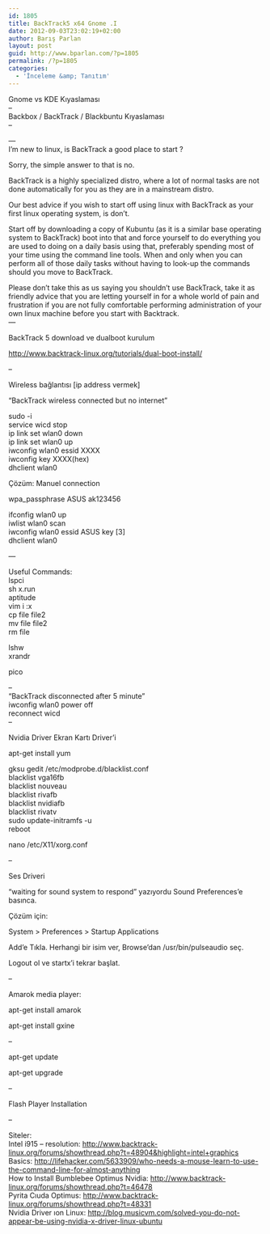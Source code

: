 ```yaml
---
id: 1805
title: BackTrack5 x64 Gnome .I
date: 2012-09-03T23:02:19+02:00
author: Barış Parlan
layout: post
guid: http://www.bparlan.com/?p=1805
permalink: /?p=1805
categories:
  - 'İnceleme &amp; Tanıtım'
---
```

<div class="ttr_start">
</div>

Gnome vs KDE Kıyaslaması  
&#8211;  
Backbox / BackTrack / Blackbuntu Kıyaslaması  
&#8211;

&#8212;  
I&#8217;m new to linux, is BackTrack a good place to start ?

Sorry, the simple answer to that is no.

BackTrack is a highly specialized distro, where a lot of normal tasks are not done automatically for you as they are in a mainstream distro.

Our best advice if you wish to start off using linux with BackTrack as your first linux operating system, is don&#8217;t.

Start off by downloading a copy of Kubuntu (as it is a similar base operating system to BackTrack) boot into that and force yourself to do everything you are used to doing on a daily basis using that, preferably spending most of your time using the command line tools. When and only when you can perform all of those daily tasks without having to look-up the commands should you move to BackTrack.

Please don&#8217;t take this as us saying you shouldn&#8217;t use BackTrack, take it as friendly advice that you are letting yourself in for a whole world of pain and frustration if you are not fully comfortable performing administration of your own linux machine before you start with Backtrack.  
&#8212;

BackTrack 5 download ve dualboot kurulum

http://www.backtrack-linux.org/tutorials/dual-boot-install/

&#8211;

Wireless bağlantısı [ip address vermek]

&#8220;BackTrack wireless connected but no internet&#8221;

sudo -i  
service wicd stop  
ip link set wlan0 down  
ip link set wlan0 up  
iwconfig wlan0 essid XXXX  
iwconfig key XXXX(hex)  
dhclient wlan0

Çözüm: Manuel connection

wpa_passphrase ASUS ak123456

ifconfig wlan0 up  
iwlist wlan0 scan  
iwconfig wlan0 essid ASUS key [3]  
dhclient wlan0

&#8212;

Useful Commands:  
lspci  
sh x.run  
aptitude  
vim i :x  
cp file file2  
mv file file2  
rm file

lshw  
xrandr

pico

&#8211;  
&#8220;BackTrack disconnected after 5 minute&#8221;  
iwconfig wlan0 power off  
reconnect wicd  
&#8211;

Nvidia Driver Ekran Kartı Driver&#8217;i

apt-get install yum

gksu gedit /etc/modprobe.d/blacklist.conf  
blacklist vga16fb  
blacklist nouveau  
blacklist rivafb  
blacklist nvidiafb  
blacklist rivatv  
sudo update-initramfs -u  
reboot

nano /etc/X11/xorg.conf

&#8211;

Ses Driveri

&#8220;waiting for sound system to respond&#8221; yazıyordu Sound Preferences&#8217;e basınca.

Çözüm için:

System > Preferences > Startup Applications

Add&#8217;e Tıkla. Herhangi bir isim ver, Browse&#8217;dan /usr/bin/pulseaudio seç.

Logout ol ve startx&#8217;i tekrar başlat.

&#8211;

Amarok media player:

apt-get install amarok

apt-get install gxine

&#8211;

apt-get update

apt-get upgrade

&#8211;

Flash Player Installation

&#8211;

Siteler:  
Intel i915 &#8211; resolution: http://www.backtrack-linux.org/forums/showthread.php?t=48904&highlight=intel+graphics  
Basics: http://lifehacker.com/5633909/who-needs-a-mouse-learn-to-use-the-command-line-for-almost-anything  
How to Install Bumblebee Optimus Nvidia: http://www.backtrack-linux.org/forums/showthread.php?t=46478  
Pyrita Cıuda Optimus: http://www.backtrack-linux.org/forums/showthread.php?t=48331  
Nvidia Driver ıon Linux: http://blog.musicvm.com/solved-you-do-not-appear-be-using-nvidia-x-driver-linux-ubuntu

<div class="ttr_end">
</div>